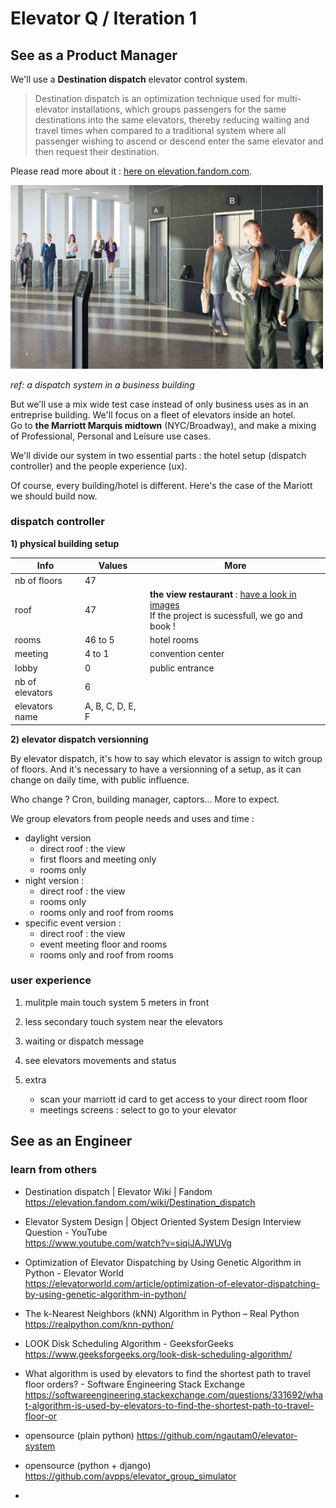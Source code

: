 # Elevator Q / Iteration 1 

## See as a Product Manager


We'll use a **Destination dispatch** elevator control system.  

> Destination dispatch is an optimization technique used for multi-elevator installations, which groups passengers for the same destinations into the same elevators, thereby reducing waiting and travel times when compared to a traditional system where all passenger wishing to ascend or descend enter the same elevator and then request their destination. 

 
Please read more about it : [here on elevation.fandom.com](https://elevation.fandom.com/wiki/Destination_dispatch).

<img src="dispatch_elevator_system.png" width="500">  

*ref: a dispatch system in a business building*

But we'll use a mix wide test case instead of only business uses as in an entreprise building. 
We'll focus on a fleet of elevators inside an hotel.   
Go to **the Marriott Marquis midtown** (NYC/Broadway), and make a mixing of Professional, Personal and Leisure use cases.

We'll divide our system in two essential parts : the hotel setup (dispatch controller) and the people experience (ux).



Of course, every building/hotel is different. Here's the case of the Mariott we should build now.

### dispatch controller 

**1) physical building setup**

Info | Values | More |
--- | --- | -- |
| nb of floors | 47 |
| roof | 47 |  **the view restaurant** :  [have a look in images](https://www.google.com/search?q=marriott+marquis+the+view+restaurant&tbm=isch)<br>If the project is sucessfull, we go and book !|
| rooms | 46 to 5 | hotel rooms |
| meeting | 4 to 1 | convention center |
| lobby | 0 | public entrance |
| nb of elevators | 6 |
| elevators name | A, B, C, D, E, F |

**2) elevator dispatch versionning**

By elevator dispatch, it's how to say which elevator is assign to witch group of floors.
And it's necessary to have a versionning of a setup, as it can change on daily time, with public influence.

Who change ? Cron, building manager, captors... More to expect.


We group elevators from people needs and uses and time :
- daylight version 
  - direct roof : the view
  - first floors and meeting only
  - rooms only
- night version :
  - direct roof : the view
  - rooms only 
  - rooms only and roof from rooms
- specific event version :
  - direct roof : the view
  - event meeting floor and rooms 
  - rooms only and roof from rooms
  



### user experience
 1) mulitple main touch system 5 meters in front

 2) less secondary touch system near the elevators

 3) waiting or dispatch message

 4) see elevators movements and status

 5) extra 

     - scan your marriott id card to get access to your direct room floor
     - meetings screens : select to go to your elevator
 


 ## See as an Engineer

### learn from others

- Destination dispatch | Elevator Wiki | Fandom  
https://elevation.fandom.com/wiki/Destination_dispatch

- Elevator System Design | Object Oriented System Design Interview Question - YouTube  
  https://www.youtube.com/watch?v=siqiJAJWUVg

- Optimization of Elevator Dispatching by Using Genetic Algorithm in Python - Elevator World   
https://elevatorworld.com/article/optimization-of-elevator-dispatching-by-using-genetic-algorithm-in-python/

- The k-Nearest Neighbors (kNN) Algorithm in Python – Real Python  
 https://realpython.com/knn-python/
- LOOK Disk Scheduling Algorithm - GeeksforGeeks
 https://www.geeksforgeeks.org/look-disk-scheduling-algorithm/
 - What algorithm is used by elevators to find the shortest path to travel floor orders? - Software Engineering Stack Exchange
  https://softwareengineering.stackexchange.com/questions/331692/what-algorithm-is-used-by-elevators-to-find-the-shortest-path-to-travel-floor-or
- opensource (plain python) 
https://github.com/ngautam0/elevator-system
- opensource (python + django)
  https://github.com/avpps/elevator_group_simulator
-



